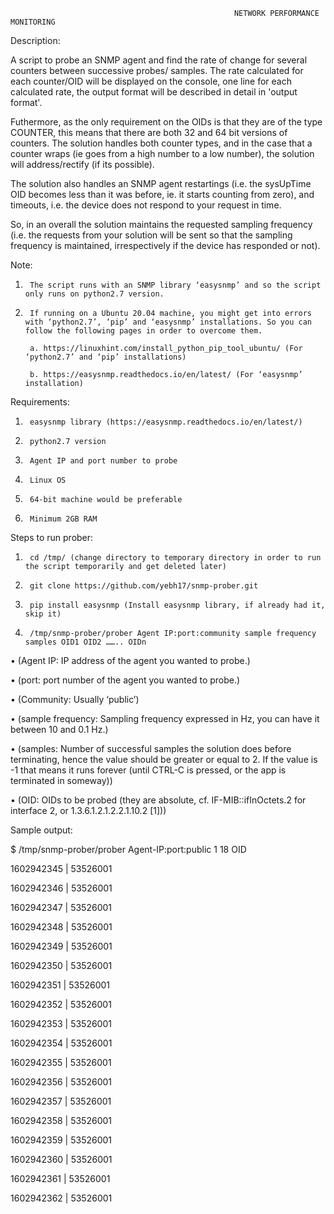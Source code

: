 		                                              NETWORK PERFORMANCE MONITORING

Description:

A script to probe an SNMP agent and find the rate of change for several counters between successive probes/ samples. The rate calculated for each counter/OID will be displayed on the console, one line for each calculated rate, the output format will be described in detail in 'output format'.

Futhermore, as the only requirement on the OIDs is that they are of the type COUNTER, this means that there are both 32 and 64 bit versions of counters. The solution handles both counter types, and in the case that a counter wraps (ie goes from a high number to a low number), the solution will address/rectify (if its possible).

The solution also handles  an SNMP agent restartings (i.e. the sysUpTime OID becomes less than it was before, ie. it starts counting from zero), and timeouts, i.e. the device does not respond to your request in time.

So, in an overall the solution maintains the requested sampling frequency (i.e. the requests from your solution will be sent so that the sampling frequency is maintained, irrespectively if the device has responded or not).

Note:
1.      The script runs with an SNMP library ‘easysnmp’ and so the script only runs on python2.7 version.

2.      If running on a Ubuntu 20.04 machine, you might get into errors with ‘python2.7’, ‘pip’ and ‘easysnmp’ installations. So you can follow the following pages in order to overcome them.

        a. https://linuxhint.com/install_python_pip_tool_ubuntu/ (For ‘python2.7’ and ‘pip’ installations)

        b. https://easysnmp.readthedocs.io/en/latest/ (For ‘easysnmp’ installation)

Requirements:
1.      easysnmp library (https://easysnmp.readthedocs.io/en/latest/)

2.      python2.7 version

3.      Agent IP and port number to probe

4.      Linux OS

5.      64-bit machine would be preferable

6.      Minimum 2GB RAM

Steps to run prober:
1.      cd /tmp/ (change directory to temporary directory in order to run the script temporarily and get deleted later)

2.      git clone https://github.com/yebh17/snmp-prober.git

3.      pip install easysnmp (Install easysnmp library, if already had it, skip it)

4.      /tmp/snmp-prober/prober Agent IP:port:community sample frequency samples OID1 OID2 …….. OIDn

•       (Agent IP: IP address of the agent you wanted to probe.)

•       (port: port number of the agent you wanted to probe.)

•       (Community: Usually ‘public’)

•       (sample frequency: Sampling frequency expressed in Hz, you can have it between 10 and 0.1 Hz.)

•       (samples: Number of successful samples the solution does before terminating, hence the value should be greater or equal to 2. If the value is -1 that means it runs forever (until CTRL-C is pressed, or the app is terminated in someway))

•       (OID: OIDs to be probed (they are absolute, cf. IF-MIB::ifInOctets.2 for interface 2, or 1.3.6.1.2.1.2.2.1.10.2 [1]))


Sample output:

$ /tmp/snmp-prober/prober Agent-IP:port:public 1 18 OID

1602942345 | 53526001

1602942346 | 53526001

1602942347 | 53526001

1602942348 | 53526001

1602942349 | 53526001

1602942350 | 53526001

1602942351 | 53526001

1602942352 | 53526001

1602942353 | 53526001

1602942354 | 53526001

1602942355 | 53526001

1602942356 | 53526001

1602942357 | 53526001

1602942358 | 53526001

1602942359 | 53526001

1602942360 | 53526001

1602942361 | 53526001

1602942362 | 53526001



